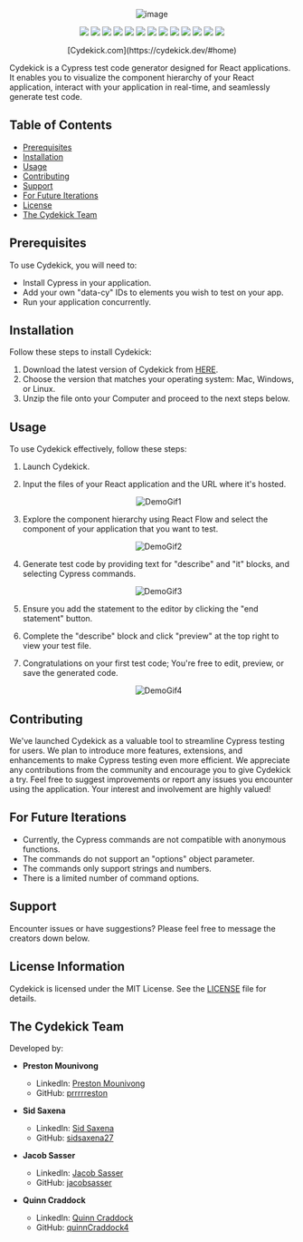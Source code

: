 <p align="center">
  <img src="https://github.com/oslabs-beta/Cydekick/assets/122579382/c9b55008-81dd-4f78-af10-78a5466e6963" alt="image">
</p>

<p align="center">
  <img src="https://img.shields.io/badge/Electron-2e2e2e"> <img src="https://img.shields.io/badge/React-61dafb"> <img src="https://img.shields.io/badge/Typescript-3178c6">
  <img src="https://img.shields.io/badge/Node.js-43853d"> <img src="https://img.shields.io/badge/Express-000000"> <img src="https://img.shields.io/badge/Webpack-8dd6f9">
  <img src="https://img.shields.io/badge/Cypress-17202c"> <img src="https://img.shields.io/badge/Selenium-43b02a"> <img src="https://img.shields.io/badge/Mocha-8d6748">
  <img src="https://img.shields.io/badge/Chai-a52a2a"> <img src="https://img.shields.io/badge/React_Flow-2f2f2f"> <img src="https://img.shields.io/badge/Tailwind_CSS-38b2ac">
  <img src="https://img.shields.io/badge/HTML-e34c26">
</p>

<p align="center">
  [Cydekick.com](https://cydekick.dev/#home)
</p>

Cydekick is a Cypress test code generator designed for React applications. It enables you to visualize the component hierarchy of your React application, interact with your application in real-time, and seamlessly generate test code.

## Table of Contents
- [Prerequisites](#prerequisites)
- [Installation](#installation)
- [Usage](#usage)
- [Contributing](#contributing)
- [Support](#support)
- [For Future Iterations](#future-iterations)
- [License](#license)
- [The Cydekick Team](#the-cydekick-team)

## Prerequisites

To use Cydekick, you will need to:

- Install Cypress in your application.
- Add your own "data-cy" IDs to elements you wish to test on your app.
- Run your application concurrently.

## Installation

Follow these steps to install Cydekick:

1. Download the latest version of Cydekick from [HERE](https://cydekick.dev/#home).
2. Choose the version that matches your operating system: Mac, Windows, or Linux.
3. Unzip the file onto your Computer and proceed to the next steps below.

## Usage

To use Cydekick effectively, follow these steps:

1. Launch Cydekick.

2. Input the files of your React application and the URL where it's hosted.

   <p align="center">
     <img src="https://cydekick.dev/assets/DemoGif1.gif" alt="DemoGif1">
   </p>

3. Explore the component hierarchy using React Flow and select the component of your application that you want to test.

   <p align="center">
     <img src="https://cydekick.dev/assets/DemoGif2.gif" alt="DemoGif2">
   </p>

4. Generate test code by providing text for "describe" and "it" blocks, and selecting Cypress commands.

   <p align="center">
     <img src="https://cydekick.dev/assets/DemoGif3.gif" alt="DemoGif3">
   </p>

5. Ensure you add the statement to the editor by clicking the "end statement" button.

6. Complete the "describe" block and click "preview" at the top right to view your test file.

7. Congratulations on your first test code; You're free to edit, preview, or save the generated code.

   <p align="center">
     <img src="https://cydekick.dev/assets/DemoGif4.gif" alt="DemoGif4">
   </p>

## Contributing
<a id="contributing"></a>

We've launched Cydekick as a valuable tool to streamline Cypress testing for users. We plan to introduce more features, extensions, and enhancements to make Cypress testing even more efficient. We appreciate any contributions from the community and encourage you to give Cydekick a try. Feel free to suggest improvements or report any issues you encounter using the application. Your interest and involvement are highly valued!

## For Future Iterations
<a id="future-iterations"></a>
- Currently, the Cypress commands are not compatible with anonymous functions.
- The commands do not support an "options" object parameter.
- The commands only support strings and numbers.
- There is a limited number of command options.

## Support

Encounter issues or have suggestions? Please feel free to message the creators down below.

## License Information

Cydekick is licensed under the MIT License. See the [LICENSE](https://github.com/oslabs-beta/Cydekick/blob/main/LICENSE) file for details.

## The Cydekick Team

Developed by:

- **Preston Mounivong**
  - LinkedIn: [Preston Mounivong](https://www.linkedin.com/in/prestonmounivong/)
  - GitHub: [prrrrreston](https://github.com/prrrrreston)

- **Sid Saxena**
  - LinkedIn: [Sid Saxena](https://www.linkedin.com/in/siddhantsaxena27/)
  - GitHub: [sidsaxena27](https://github.com/sidsaxena27)

- **Jacob Sasser**
  - LinkedIn: [Jacob Sasser](https://www.linkedin.com/in/jacob-sasser-11a424112/)
  - GitHub: [jacobsasser](https://github.com/jacobsasser)

- **Quinn Craddock**
  - LinkedIn: [Quinn Craddock](https://www.linkedin.com/in/quinn-craddock4/)
  - GitHub: [quinnCraddock4](https://github.com/quinnCraddock4)

